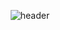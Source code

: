 <div align="center">

![header](https://capsule-render.vercel.app/api?type=Cylinder&color=000000&height=150&section=header&text=파이썬%20프로젝트&fontColor=ffffff&fontSize=70&animation=fadeIn&fontAlignY=55)


 <br/>
<br/>

<div align=center>

<br/>
</div>
</div>
<!---
xdragonball6/xdragonball6 is a ✨ special ✨ repository because its `README.md` (this file) appears on your GitHub profile.
You can click the Preview link to take a look at your changes.
--->
